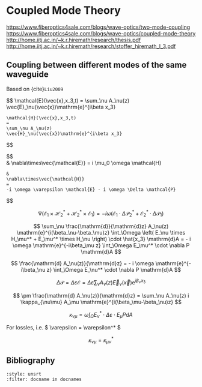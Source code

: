 # Coupled Mode Theory

<https://www.fiberoptics4sale.com/blogs/wave-optics/two-mode-coupling>
<https://www.fiberoptics4sale.com/blogs/wave-optics/coupled-mode-theory>
<http://home.iitj.ac.in/~k.r.hiremath/research/thesis.pdf>
<http://home.iitj.ac.in/~k.r.hiremath/research/stoffer_hiremath_I_3.pdf>

## Coupling between different modes of the same waveguide

Based on {cite}`Liu2009`

$$
    \mathcal{E}(\vec{x},x_3,t)
    =
    \sum_\nu A_\nu(z)
    \vec{E}_\nu(\vec{x})\mathrm{e}^{i\beta x_3}

    \mathcal{H}(\vec{x},x_3,t)
    =
    \sum_\nu A_\nu(z)
    \vec{H}_\nu(\vec{x})\mathrm{e}^{i\beta x_3}
$$

$$  
    &
    \nabla\times\vec{\mathcal{E}}
    =
    i \mu_0 \omega \mathcal{H}

    &
    \nabla\times\vec{\mathcal{H}}
    =
    -i \omega \varepsilon \mathcal{E} - i \omega \Delta \mathcal{P}
$$

$$
    \nabla \left( \mathcal{E}_1 \times \mathcal{H}_2^* + \mathcal{H}_2^* \times \mathcal{E}_1 \right)
    =
    - i \omega \left( \mathcal{E}_1 \cdot \Delta \mathcal{P}_2^* + \mathcal{E}_2^* \cdot \Delta \mathcal{P}_1 \right)
$$

$$
    \sum_\nu \frac{\mathrm{d}}{\mathrm{d}z} A_\nu(z) \mathrm{e}^{i(\beta_\nu-\beta_\mu)z}
    \int_\Omega
        \left( E_\nu \times H_\mu^* + E_\mu^* \times H_\nu \right) \cdot \hat{x_3}
    \mathrm{d}A
    =
    - i \omega \mathrm{e}^{-i\beta_\mu z}
    \int_\Omega
        E_\mu^* \cdot \nabla P
    \mathrm{d}A
$$

$$
    \frac{\mathrm{d} A_\nu(z)}{\mathrm{d}z}
    =
    - i \omega \mathrm{e}^{-i\beta_\nu z}
    \int_\Omega
        E_\nu^* \cdot \nabla P
    \mathrm{d}A
$$

$$
    \Delta \mathcal{P}
    =
    \Delta \varepsilon \mathcal{E}
    =
    \Delta \varepsilon
    \sum_\nu A_\nu(z)
    \vec{E}_\nu(\vec{x})\mathrm{e}^{i\beta_\nu x_3}
$$

$$
    \pm
    \frac{\mathrm{d} A_\nu(z)}{\mathrm{d}z}
    =
    \sum_\nu A_\nu(z)
    i \kappa_{\nu\mu} A_\mu \mathrm{e}^{i(\beta_\mu-\beta_\nu)z}
$$

$$
    \kappa_{\nu\mu}
    =
    \omega
    \int_\Omega
        E_\nu^* \cdot \Delta \varepsilon \cdot E_\mu P
    \mathrm{d}A
$$

For lossles, i.e. $ \varepsilon = \varepsilon^* $

$$
    \kappa_{\nu\mu} = \kappa_{\mu\nu}^*
$$


## Bibliography

```{bibliography}
:style: unsrt
:filter: docname in docnames
```